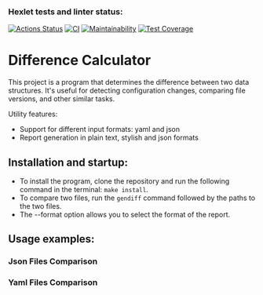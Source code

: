 ### Hexlet tests and linter status:

[![Actions Status](https://github.com/Hex1er/frontend-project-46/actions/workflows/hexlet-check.yml/badge.svg)](https://github.com/Hex1er/frontend-project-46/actions)
[![CI](https://github.com/Hex1er/frontend-project-46/actions/workflows/ci.yml/badge.svg)](https://github.com/Hex1er/frontend-project-46/actions/workflows/ci.yml)
[![Maintainability](https://api.codeclimate.com/v1/badges/489a07aba3fd932e30f3/maintainability)](https://codeclimate.com/github/Hex1er/frontend-project-46/maintainability)
[![Test Coverage](https://api.codeclimate.com/v1/badges/489a07aba3fd932e30f3/test_coverage)](https://codeclimate.com/github/Hex1er/frontend-project-46/test_coverage)

# Difference Calculator

This project is a program that determines the difference between two data structures. It's useful for detecting configuration changes, comparing file versions, and other similar tasks.

Utility features:

- Support for different input formats: yaml and json
- Report generation in plain text, stylish and json formats

## Installation and startup:

- To install the program, clone the repository and run the following command in the terminal: `make install`.
- To compare two files, run the `gendiff` command followed by the paths to the two files.
- The --format option allows you to select the format of the report.

## Usage examples:

### Json Files Comparison

<script src="https://asciinema.org/a/680680.js" id="asciicast-680680" async="true"></script>

### Yaml Files Comparison

<script src="https://asciinema.org/a/680677.js" id="asciicast-680677" async="true"></script>
